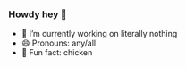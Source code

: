 ### Howdy hey 👋


- 🔭 I’m currently working on literally nothing
- 😄 Pronouns: any/all
- 🐔 Fun fact: chicken

<!--
**prrf/prrf** is a ✨ _special_ ✨ repository because its `README.md` (this file) appears on your GitHub profile.

Here are some ideas to get you started:

